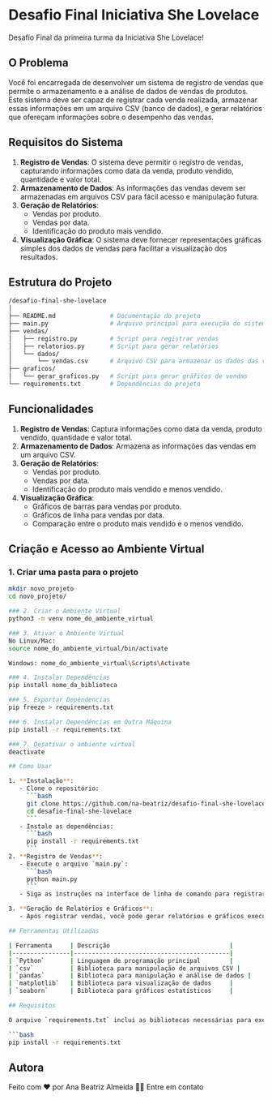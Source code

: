 #  Desafio Final Iniciativa She Lovelace

Desafio Final da primeira turma da Iniciativa She Lovelace!

## O Problema

Você foi encarregada de desenvolver um sistema de registro de vendas que permite o armazenamento e a análise de dados de vendas de produtos. Este sistema deve ser capaz de registrar cada venda realizada, armazenar essas informações em um arquivo CSV (banco de dados), e gerar relatórios que ofereçam informações sobre o desempenho das vendas.

## Requisitos do Sistema

1. **Registro de Vendas**: O sistema deve permitir o registro de vendas, capturando informações como data da venda, produto vendido, quantidade e valor total.
2. **Armazenamento de Dados**: As informações das vendas devem ser armazenadas em arquivos CSV para fácil acesso e manipulação futura.
3. **Geração de Relatórios**:
   - Vendas por produto.
   - Vendas por data.
   - Identificação do produto mais vendido.
4. **Visualização Gráfica**: O sistema deve fornecer representações gráficas simples dos dados de vendas para facilitar a visualização dos resultados.

## Estrutura do Projeto
 ```bash
/desafio-final-she-lovelace
│
├── README.md               # Documentação do projeto
├── main.py                 # Arquivo principal para execução do sistema
├── vendas/
│   ├── registro.py         # Script para registrar vendas
│   ├── relatorios.py       # Script para gerar relatórios
│   └── dados/              
│       └── vendas.csv      # Arquivo CSV para armazenar os dados das vendas
├── graficos/
│   └── gerar_graficos.py   # Script para gerar gráficos de vendas
└── requirements.txt        # Dependências do projeto
```
## Funcionalidades

1. **Registro de Vendas**: Captura informações como data da venda, produto vendido, quantidade e valor total.
2. **Armazenamento de Dados**: Armazena as informações das vendas em um arquivo CSV.
3. **Geração de Relatórios**:
   - Vendas por produto.
   - Vendas por data.
   - Identificação do produto mais vendido e menos vendido.
4. **Visualização Gráfica**:
   - Gráficos de barras para vendas por produto.
   - Gráficos de linha para vendas por data.
   - Comparação entre o produto mais vendido e o menos vendido.

## Criação e Acesso ao Ambiente Virtual

### 1. Criar uma pasta para o projeto
```bash
mkdir novo_projeto
cd novo_projeto/

### 2. Criar o Ambiente Virtual
python3 -m venv nome_do_ambiente_virtual

### 3. Ativar o Ambiente Virtual
No Linux/Mac: 
source nome_do_ambiente_virtual/bin/activate

Windows: nome_do_ambiente_virtual\Scripts\Activate

### 4. Instalar Dependências
pip install nome_da_biblioteca

### 5. Exportar Depêndencias
pip freeze > requirements.txt

### 6. Instalar Dependências em Outra Máquina
pip install -r requirements.txt

### 7. Desativar o ambiente virtual 
deactivate

## Como Usar

1. **Instalação**:
   - Clone o repositório:
     ```bash
     git clone https://github.com/na-beatriz/desafio-final-she-lovelace.git
     cd desafio-final-she-lovelace
     ```
   - Instale as dependências:
     ```bash
     pip install -r requirements.txt
     ```
2. **Registro de Vendas**:
   - Execute o arquivo `main.py`:
     ```bash
     python main.py
     ```
   - Siga as instruções na interface de linha de comando para registrar novas vendas.

3. **Geração de Relatórios e Gráficos**:
   - Após registrar vendas, você pode gerar relatórios e gráficos executando o comando apropriado na interface de linha de comando.

## Ferramentas Utilizadas

| Ferramenta     | Descrição                                 |
|----------------|-------------------------------------------|
| `Python`       | Linguagem de programação principal        |
| `csv`          | Biblioteca para manipulação de arquivos CSV |
| `pandas`       | Biblioteca para manipulação e análise de dados |
| `matplotlib`   | Biblioteca para visualização de dados     |
| `seaborn`      | Biblioteca para gráficos estatísticos     |

## Requisitos

O arquivo `requirements.txt` inclui as bibliotecas necessárias para executar o projeto. Instale todas as dependências com:

```bash
pip install -r requirements.txt
```

<h2> Autora </h2>
Feito com ❤️ por Ana Beatriz Almeida 👋🏽 Entre em contato
